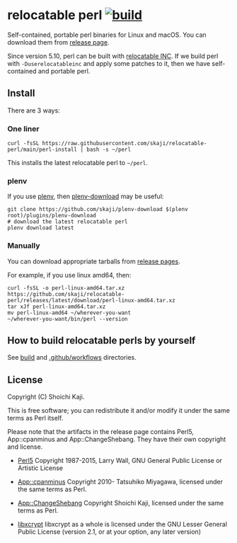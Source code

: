 # relocatable perl [![build](https://github.com/skaji/relocatable-perl/workflows/build/badge.svg)](https://github.com/skaji/relocatable-perl/actions)

Self-contained, portable perl binaries for Linux and macOS.
You can download them from [release page](https://github.com/skaji/relocatable-perl/releases).

Since version 5.10, perl can be built with [relocatable INC](https://metacpan.org/pod/release/XSAWYERX/perl-5.26.0/pod/perl5100delta.pod#Relocatable-installations).
If we build perl with `-Duserelocatableinc` and apply some patches to it,
then we have self-contained and portable perl.

## Install

There are 3 ways:

### One liner

    curl -fsSL https://raw.githubusercontent.com/skaji/relocatable-perl/main/perl-install | bash -s ~/perl

This installs the latest relocatable perl to `~/perl`.

### plenv

If you use [plenv](https://github.com/tokuhirom/plenv),
then [plenv-download](https://github.com/skaji/plenv-download) may be useful:

    git clone https://github.com/skaji/plenv-download $(plenv root)/plugins/plenv-download
    # download the latest relocatable perl
    plenv download latest

### Manually

You can download appropriate tarballs from [release pages](https://github.com/skaji/relocatable-perl/releases).

For example, if you use linux amd64, then:

    curl -fsSL -o perl-linux-amd64.tar.xz https://github.com/skaji/relocatable-perl/releases/latest/download/perl-linux-amd64.tar.xz
    tar xJf perl-linux-amd64.tar.xz
    mv perl-linux-amd64 ~/wherever-you-want
    ~/wherever-you-want/bin/perl --version

## How to build relocatable perls by yourself

See [build](build) and [.github/workflows](.github/workflows) directories.

## License

Copyright (C) Shoichi Kaji.

This is free software; you can redistribute it and/or modify it under the same terms as Perl itself.

Please note that the artifacts in the release page contains
Perl5, App::cpanminus and App::ChangeShebang.
They have their own copyright and license.

* [Perl5](https://www.perl.org/)
Copyright 1987-2015, Larry Wall, GNU General Public License or Artistic License

* [App::cpanminus](https://github.com/miyagawa/cpanminus)
Copyright 2010- Tatsuhiko Miyagawa, licensed under the same terms as Perl.

* [App::ChangeShebang](https://github.com/skaji/change-shebang)
Copyright Shoichi Kaji, licensed under the same terms as Perl.

* [libxcrypt](https://github.com/besser82/libxcrypt)
libxcrypt as a whole is licensed under the GNU Lesser General Public License (version 2.1, or at your option, any later version)
